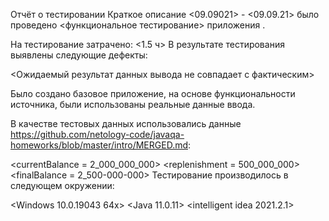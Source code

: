 Отчёт о тестировании <VIP Transfer>
Краткое описание
<09.09021> - <09.09.21> было проведено <функциональное тестирование> приложения <VIP transfer>.

На тестирование затрачено: <1.5 ч>
В результате тестирования выявлены следующие дефекты:

<Ожидаемый результат данных вывода не совпадает с фактическим>

Было создано базовое приложение, на основе функциональности источника, были использованы реальные данные ввода.

В качестве тестовых данных использовались данные <https://github.com/netology-code/javaqa-homeworks/blob/master/intro/MERGED.md>:

<currentBalance = 2_000_000_000>
<replenishment = 500_000_000>
<finalBalance = 2_500-000-000>
Тестирование производилось в следующем окружении:

<Windows 10.0.19043 64x>
<Java 11.0.11>
<intelligent idea 2021.2.1>